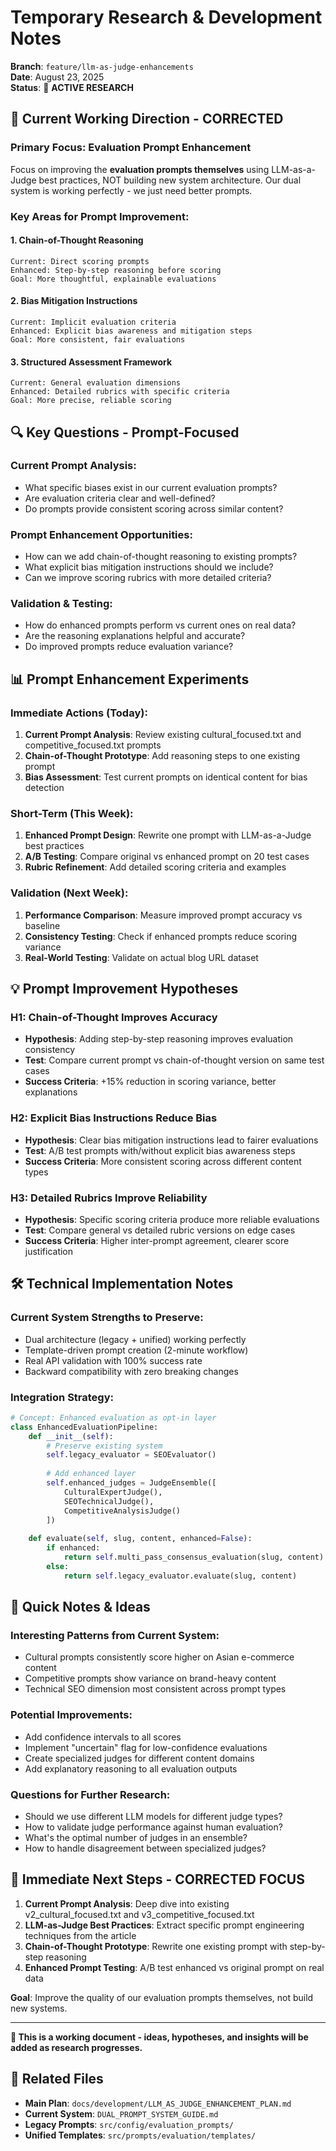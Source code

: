 # Temporary Research & Development Notes

**Branch**: `feature/llm-as-judge-enhancements`  
**Date**: August 23, 2025  
**Status**: 🔬 **ACTIVE RESEARCH**

## 🎯 Current Working Direction - CORRECTED

### **Primary Focus: Evaluation Prompt Enhancement**

Focus on improving the **evaluation prompts themselves** using LLM-as-a-Judge best practices, NOT building new system architecture. Our dual system is working perfectly - we just need better prompts.

### **Key Areas for Prompt Improvement:**

#### 1. **Chain-of-Thought Reasoning**
```
Current: Direct scoring prompts
Enhanced: Step-by-step reasoning before scoring
Goal: More thoughtful, explainable evaluations
```

#### 2. **Bias Mitigation Instructions**
```
Current: Implicit evaluation criteria
Enhanced: Explicit bias awareness and mitigation steps
Goal: More consistent, fair evaluations
```

#### 3. **Structured Assessment Framework**
```
Current: General evaluation dimensions
Enhanced: Detailed rubrics with specific criteria
Goal: More precise, reliable scoring
```

## 🔍 Key Questions - Prompt-Focused

### **Current Prompt Analysis:**
- What specific biases exist in our current evaluation prompts?
- Are evaluation criteria clear and well-defined?
- Do prompts provide consistent scoring across similar content?

### **Prompt Enhancement Opportunities:**
- How can we add chain-of-thought reasoning to existing prompts?
- What explicit bias mitigation instructions should we include?
- Can we improve scoring rubrics with more detailed criteria?

### **Validation & Testing:**
- How do enhanced prompts perform vs current ones on real data?
- Are the reasoning explanations helpful and accurate?
- Do improved prompts reduce evaluation variance?

## 📊 Prompt Enhancement Experiments

### **Immediate Actions (Today):**
1. **Current Prompt Analysis**: Review existing cultural_focused.txt and competitive_focused.txt prompts
2. **Chain-of-Thought Prototype**: Add reasoning steps to one existing prompt
3. **Bias Assessment**: Test current prompts on identical content for bias detection

### **Short-Term (This Week):**
1. **Enhanced Prompt Design**: Rewrite one prompt with LLM-as-a-Judge best practices
2. **A/B Testing**: Compare original vs enhanced prompt on 20 test cases
3. **Rubric Refinement**: Add detailed scoring criteria and examples

### **Validation (Next Week):**
1. **Performance Comparison**: Measure improved prompt accuracy vs baseline
2. **Consistency Testing**: Check if enhanced prompts reduce scoring variance
3. **Real-World Testing**: Validate on actual blog URL dataset

## 💡 Prompt Improvement Hypotheses

### **H1: Chain-of-Thought Improves Accuracy**
- **Hypothesis**: Adding step-by-step reasoning improves evaluation consistency
- **Test**: Compare current prompt vs chain-of-thought version on same test cases
- **Success Criteria**: +15% reduction in scoring variance, better explanations

### **H2: Explicit Bias Instructions Reduce Bias**
- **Hypothesis**: Clear bias mitigation instructions lead to fairer evaluations
- **Test**: A/B test prompts with/without explicit bias awareness steps
- **Success Criteria**: More consistent scoring across different content types

### **H3: Detailed Rubrics Improve Reliability**
- **Hypothesis**: Specific scoring criteria produce more reliable evaluations
- **Test**: Compare general vs detailed rubric versions on edge cases
- **Success Criteria**: Higher inter-prompt agreement, clearer score justification

## 🛠️ Technical Implementation Notes

### **Current System Strengths to Preserve:**
- Dual architecture (legacy + unified) working perfectly
- Template-driven prompt creation (2-minute workflow)  
- Real API validation with 100% success rate
- Backward compatibility with zero breaking changes

### **Integration Strategy:**
```python
# Concept: Enhanced evaluation as opt-in layer
class EnhancedEvaluationPipeline:
    def __init__(self):
        # Preserve existing system
        self.legacy_evaluator = SEOEvaluator()
        
        # Add enhanced layer
        self.enhanced_judges = JudgeEnsemble([
            CulturalExpertJudge(),
            SEOTechnicalJudge(),
            CompetitiveAnalysisJudge()
        ])
    
    def evaluate(self, slug, content, enhanced=False):
        if enhanced:
            return self.multi_pass_consensus_evaluation(slug, content)
        else:
            return self.legacy_evaluator.evaluate(slug, content)
```

## 📝 Quick Notes & Ideas

### **Interesting Patterns from Current System:**
- Cultural prompts consistently score higher on Asian e-commerce content
- Competitive prompts show variance on brand-heavy content
- Technical SEO dimension most consistent across prompt types

### **Potential Improvements:**
- Add confidence intervals to all scores
- Implement "uncertain" flag for low-confidence evaluations
- Create specialized judges for different content domains
- Add explanatory reasoning to all evaluation outputs

### **Questions for Further Research:**
- Should we use different LLM models for different judge types?
- How to validate judge performance against human evaluation?
- What's the optimal number of judges in an ensemble?
- How to handle disagreement between specialized judges?

## 🎯 Immediate Next Steps - CORRECTED FOCUS

1. **Current Prompt Analysis**: Deep dive into existing v2_cultural_focused.txt and v3_competitive_focused.txt
2. **LLM-as-Judge Best Practices**: Extract specific prompt engineering techniques from the article  
3. **Chain-of-Thought Prototype**: Rewrite one existing prompt with step-by-step reasoning
4. **Enhanced Prompt Testing**: A/B test enhanced vs original prompt on real data

**Goal**: Improve the quality of our evaluation prompts themselves, not build new systems.

---

**💭 This is a working document - ideas, hypotheses, and insights will be added as research progresses.**

## 🔗 Related Files

- **Main Plan**: `docs/development/LLM_AS_JUDGE_ENHANCEMENT_PLAN.md`
- **Current System**: `DUAL_PROMPT_SYSTEM_GUIDE.md`
- **Legacy Prompts**: `src/config/evaluation_prompts/`
- **Unified Templates**: `src/prompts/evaluation/templates/`
